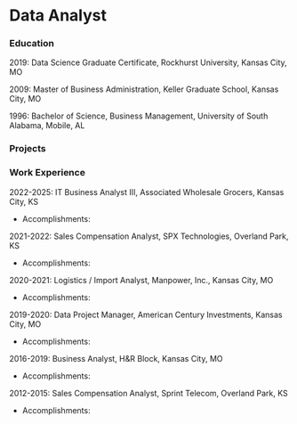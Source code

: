 # Data Analyst

### Education
2019: Data Science Graduate Certificate, Rockhurst University, Kansas City, MO

2009: Master of Business Administration, Keller Graduate School, Kansas City, MO

1996: Bachelor of Science, Business Management, University of South Alabama, Mobile, AL

### Projects



### Work Experience
2022-2025: IT Business Analyst III, Associated Wholesale Grocers, Kansas City, KS
- Accomplishments:

2021-2022: Sales Compensation Analyst, SPX Technologies, Overland Park, KS
- Accomplishments:

2020-2021: Logistics / Import Analyst, Manpower, Inc., Kansas City, MO 
- Accomplishments:

2019-2020: Data Project Manager, American Century Investments, Kansas City, MO 
- Accomplishments:

2016-2019: Business Analyst, H&R Block, Kansas City, MO 
- Accomplishments:

2012-2015: Sales Compensation Analyst, Sprint Telecom, Overland Park, KS 
- Accomplishments:
